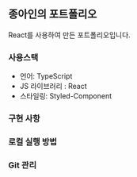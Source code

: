 ## 종아인의 포트폴리오

React를 사용하여 만든 포트폴리오입니다.

### 사용스택

- 언어: TypeScript
- JS 라이브러리 : React
- 스타일링: Styled-Component

### 구현 사항

### 로컬 실행 방법

### Git 관리

